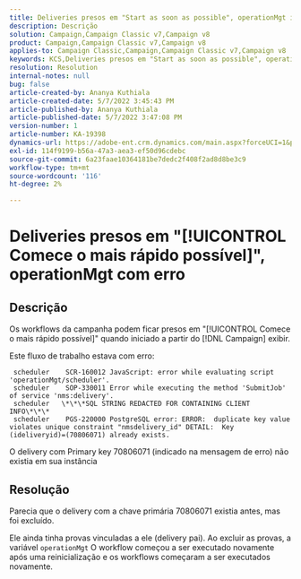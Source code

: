 ```yaml
---
title: Deliveries presos em "Start as soon as possible", operationMgt in error
description: Descrição
solution: Campaign,Campaign Classic v7,Campaign v8
product: Campaign,Campaign Classic v7,Campaign v8
applies-to: Campaign Classic,Campaign,Campaign Classic v7,Campaign v8
keywords: KCS,Deliveries presos em "Start as soon as possible", operationMgt in error
resolution: Resolution
internal-notes: null
bug: false
article-created-by: Ananya Kuthiala
article-created-date: 5/7/2022 3:45:43 PM
article-published-by: Ananya Kuthiala
article-published-date: 5/7/2022 3:47:08 PM
version-number: 1
article-number: KA-19398
dynamics-url: https://adobe-ent.crm.dynamics.com/main.aspx?forceUCI=1&pagetype=entityrecord&etn=knowledgearticle&id=d14b53bd-1cce-ec11-a7b5-0022480a8e40
exl-id: 114f9199-b56a-47a3-aea3-ef50d96cdebc
source-git-commit: 6a23faae10364181be7dedc2f408f2ad8d8be3c9
workflow-type: tm+mt
source-wordcount: '116'
ht-degree: 2%

---
```


# Deliveries presos em &quot;[!UICONTROL Comece o mais rápido possível]&quot;, operationMgt com erro

## Descrição


Os workflows da campanha podem ficar presos em &quot;[!UICONTROL Comece o mais rápido possível]&quot; quando iniciado a partir do [!DNL Campaign] exibir.



Este fluxo de trabalho estava com erro:

```
 scheduler    SCR-160012 JavaScript: error while evaluating script 'operationMgt/scheduler'.
 scheduler    SOP-330011 Error while executing the method 'SubmitJob' of service 'nms:delivery'.
 scheduler   \*\*\*SQL STRING REDACTED FOR CONTAINING CLIENT INFO\*\*\*
 scheduler    PGS-220000 PostgreSQL error: ERROR:  duplicate key value violates unique constraint "nmsdelivery_id" DETAIL:  Key (ideliveryid)=(70806071) already exists.
```

O delivery com Primary key 70806071 (indicado na mensagem de erro) não existia em sua instância


## Resolução


Parecia que o delivery com a chave primária 70806071 existia antes, mas foi excluído.

Ele ainda tinha provas vinculadas a ele (delivery pai). Ao excluir as provas, a variável `operationMgt` O workflow começou a ser executado novamente após uma reinicialização e os workflows começaram a ser executados novamente.
